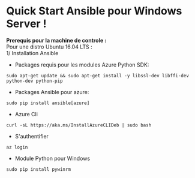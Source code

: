# Quick Start Ansible pour Windows Server !

**Prerequis pour la machine de controle :**<br/>
Pour une distro Ubuntu 16.04 LTS : <br/>
1/ Installation Ansible <br/>
- Packages requis pour les modules Azure Python SDK: <br/>
```
sudo apt-get update && sudo apt-get install -y libssl-dev libffi-dev python-dev python-pip
```
- Packages Ansible pour azure:
```
sudo pip install ansible[azure]
```
- Azure Cli <br/>
```
curl -sL https://aka.ms/InstallAzureCLIDeb | sudo bash
```
- S'authentifier <br/>
```
az login
```
- Module Python pour Windows <br/>
```
sudo pip install pywinrm
```

